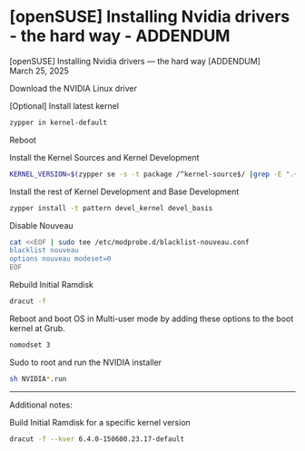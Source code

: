 # [openSUSE] Installing Nvidia drivers - the hard way - ADDENDUM
[openSUSE] Installing Nvidia drivers — the hard way [ADDENDUM]<br>
March 25, 2025


Download the NVIDIA Linux driver


[Optional] Install latest kernel<br>
```bash
zypper in kernel-default
```

Reboot


Install the Kernel Sources and Kernel Development<br>
```bash
KERNEL_VERSION=$(zypper se -s -t package /^kernel-source$/ |grep -E ".+`uname -r | sed 's/-default//'`.+" |cut -d'|' -f4 |xargs); zypper install dkms libglvnd* kernel-devel=$KERNEL_VERSION kernel-default-devel=$KERNEL_VERSION kernel-source=$KERNEL_VERSION
```

Install the rest of Kernel Development and Base Development<br>
```bash
zypper install -t pattern devel_kernel devel_basis
```

Disable Nouveau<br>
```bash
cat <<EOF | sudo tee /etc/modprobe.d/blacklist-nouveau.conf
blacklist nouveau
options nouveau modeset=0
EOF
```

Rebuild Initial Ramdisk<br>
```bash
dracut -f
```

Reboot and boot OS in Multi-user mode by adding these options to the boot kernel at Grub.<br>
```bash
nomodset 3
```

Sudo to root and run the NVIDIA installer<br>
```bash
sh NVIDIA*.run
```


-------------------------

Additional notes:

Build Initial Ramdisk for a specific kernel version<br>
```bash
dracut -f --kver 6.4.0-150600.23.17-default
```
